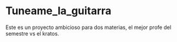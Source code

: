 # Tuneame_la_guitarra
Este es un proyecto ambicioso para dos materias, el mejor profe del semestre vs el kratos. 
